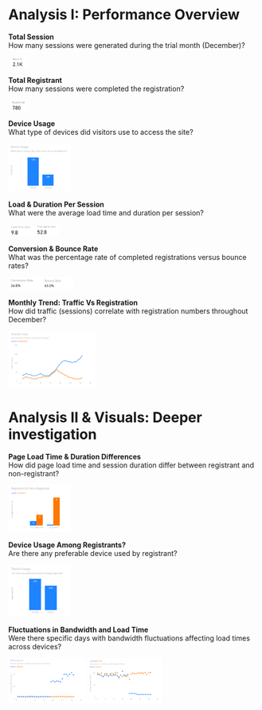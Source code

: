 # Analysis I: Performance Overview

**Total Session**<br>
How many sessions were generated during the trial month (December)?

<img src="../../media/metrics/tt_session.png" width=8%>

**Total Registrant**<br>
How many sessions were completed the registration?

<img src="../../media/metrics/tt_registered.png" width=8%>

**Device Usage**<br>
What type of devices did visitors use to access the site?

<img src="../../media/charts/de_usage.png" width=25%>

**Load & Duration Per Session**<br>
What were the average load time and duration per session?

<img src="../../media/metrics/avg_load_time.png" width=9.9%>
<img src="../../media/metrics/avg_duration.png" width=9.5%>

**Conversion & Bounce Rate**<br>
What was the percentage rate of completed registrations versus bounce rates?

<img src="../../media/metrics/conversion.png" width=13%>
<img src="../../media/metrics/bounce.png" width=12%>

**Monthly Trend: Traffic Vs Registration**<br>
How did traffic (sessions) correlate with registration numbers throughout December?

<img src="../../media/charts/mo_trend.png" width=35%>

# Analysis II & Visuals: Deeper investigation

**Page Load Time & Duration Differences**<br>
How did page load time and session duration differ between registrant and non-registrant?

<img src="../../media/charts/reg_nonreg.png" width=25%>

**Device Usage Among Registrants?**<br>
Are there any preferable device used by registrant?

<img src="../../media/charts/dere_usage.png" width=25%>

**Fluctuations in Bandwidth and Load Time**<br>
Were there specific days with bandwidth fluctuations affecting load times across devices?

<img src="../../media/charts/load_trend.png" width=30.5%>
<img src="../../media/charts/eng_trend.png" width=30%>